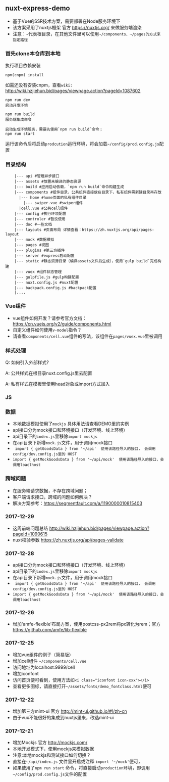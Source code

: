 ## nuxt-express-demo
  
  
* 基于Vue的SSR技术方案，需要部署在Node服务环境下
* 该方案采用了nuxtjs框架 官方 https://nuxtjs.org/ 来做服务端渲染
* 注意：`~`代表根目录，在其他文件里可以使用`~/components、~/pages的方式来指定路径`

### 首先clone本仓库到本地

执行项目依赖安装
```
npm(cnpm) install
```
如需还没有安装cnpm，查看`wiki:` http://wiki.hzjiehun.bid/pages/viewpage.action?pageId=1087602
```
npm run dev
启动开发环境
```
```
npm run build
服务端集成命令
```

```
启动生成环境服务，需要先使用`npm run build`命令；
npm run start

```
运行该命令后将启动`prodcution`运行环境，将会加载`~/config/prod.config.js`配置

### 目录结构
```
    |--- api #管理异步接口  
    |--- assets #放置未编译的静态资源  
    |--- build #应用启动依赖，`npm run build`命令构建生成  
    |--- components #组件目录，公共组件直接放在目录下，私有组件需新建目录再存放  
      |--- home #home页面的私有组件目录  
        |--- swiper.vue #swiper组件  
      |cell.vue #公共cell组件  
    |--- config #执行环境配置  
    |--- controler #暂没使用  
    |--- doc #一些文档  
    |--- layouts #页面布局 详情查看：https://zh.nuxtjs.org/api/pages-layout  
    |--- mock #数据模拟  
    |--- pages #视图  
    |--- plugins #第三方插件  
    |--- server #express启动配置  
    |--- static #静态资源目录（编译assets文件后生成），使用`gulp build`完成构建  
    |--- vuex #组件状态管理  
    |--- gulpfile.js #gulp构建配置  
    |--- nuxt.config.js #nuxt配置  
    |--- backpack.config.js #backpack配置  
    |....  
```

### Vue组件
 * vue组件如何开发？请参考官方文档：https://cn.vuejs.org/v2/guide/components.html
 * 自定义组件如何使用`v-model`指令？
  * 请查看`components/cell.vue`组件的写法，该组件在`pages/vuex.vue`里被调用


### 样式处理
Q: 如何引入外部样式?  

A: 公共样式在根目录nuxt.config.js里去配置  

A: 私有样式在模板里使用head对象或import方式加入  


### JS

### 数据
* 本地数据模拟使用了`mockjs` 具体用法请查看DEMO里的实例
 * api接口分为mock接口和环境接口（开发环境、线上环境）
  * api目录下的`index.js`里移除`import mockjs`
  * 在api目录下新增`mock.js`文件，用于调用mock接口
  * ```  import { getGoodsData } from '~/api'  使用该路径导入的接口， 会调用config/dev.config.js里的 HOST  ```
  * ```import { getMockGoodsData } from '~/api/mock'  使用该路径导入的接口，会调用loaclhost```

### 跨域问题
 * 在服务端请求数据，不存在跨域问题；
 * 客户端请求接口，跨域的问题如何解决？
  * 解决方案参考：https://segmentfault.com/a/1190000010815403

### 2017-12-29
 * 这周前端问题总结 http://wiki.hzjiehun.bid/pages/viewpage.action?pageId=1090615
 * nuxt校验参数 https://zh.nuxtjs.org/api/pages-validate

### 2017-12-28
 * api接口分为mock接口和环境接口（开发环境、线上环境）
  * api目录下的`index.js`里移除`import mockjs`
  * 在api目录下新增`mock.js`文件，用于调用mock接口
  * ```  import { getGoodsData } from '~/api'  使用该路径导入的接口， 会调用config/dev.config.js里的 HOST  ```
  * ```import { getMockGoodsData } from '~/api/mock'  使用该路径导入的接口，会调用loaclhost```

### 2017-12-26
 * 增加'amfe-flexible'布局方案，使用postcss-px2rem将px转化为rem；官方 https://github.com/amfe/lib-flexible
 
### 2017-12-25
 * 增加vue组件的例子（简易版）
  * 增加cell组件 `~/components/cell.vue`
  * 访问地址为localhost:9999/cell
 * 增加iconfont
  * 访问首页便可看到，使用方法如`<i class="iconfont icon-xxx"></i>`
  * 查看更多图标，请直接打开`~/assets/fonts/demo_fontclass.html`便可
 
### 2017-12-22
 * 增加第三方mint-ui 官方 http://mint-ui.github.io/#!/zh-cn
  * 由于vux不能很好的集成到nuxtjs里来，改选mint-ui

### 2017-12-21
* 增加Mockjs 官方 http://mockjs.com/
 * 本地开发模式下，使用mockjs来模拟数据
 * 注意:本地mockjs和测试接口如何切换？
  * 直接在`~/api/index.js` 文件里开启或注释 `import '~/mock'`便可，
  * 如果使用了`npm run start` 命令，将直接启动`production`环境，即调用`~/config/prod.config.js`文件的配置